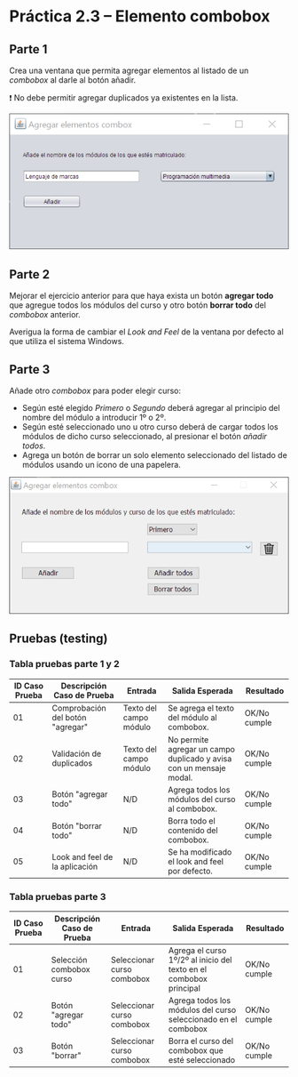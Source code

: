 # Práctica 2.3 – Elemento combobox

## Parte 1

Crea una ventana que permita agregar elementos al listado de un *combobox* al darle al botón añadir.

❗ No debe permitir agregar duplicados ya existentes en la lista.

![](media/9d5dec85d5a68aeb8e5ba53d5fd897f7.png)


## Parte 2

Mejorar el ejercicio anterior para que haya exista un botón **agregar todo** que agregue todos los módulos del curso y otro botón **borrar todo** del *combobox* anterior. 

Averigua la forma de cambiar el *Look and Feel* de la ventana por defecto al que utiliza el sistema Windows.


## Parte 3

Añade otro *combobox* para poder elegir curso:
- Según esté elegido *Primero* o *Segundo* deberá agregar al principio del nombre del módulo a introducir 1º o 2º.
- Según esté seleccionado uno u otro curso deberá de cargar todos los módulos de dicho curso seleccionado, al presionar el botón *añadir todos*.
- Agrega un botón de borrar un solo elemento seleccionado del listado de módulos usando un icono de una papelera.

![](media/9d5dec85d5a68aeb8e5ba53d5234234.png)


## Pruebas (testing) 

### Tabla pruebas parte 1 y 2

| ID Caso Prueba | Descripción Caso de Prueba         | Entrada                   | Salida Esperada                                                     | Resultado   |
|----------------|-----------------------------------|---------------------------|---------------------------------------------------------------------|-------------|
| 01             | Comprobación del botón "agregar"   | Texto del campo módulo    | Se agrega el texto del módulo al combobox.                           | OK/No cumple|
| 02             | Validación de duplicados           | Texto del campo módulo    | No permite agregar un campo duplicado y avisa con un mensaje modal.  | OK/No cumple|
| 03             | Botón "agregar todo"               | N/D                       | Agrega todos los módulos del curso al combobox.                       | OK/No cumple|
| 04             | Botón "borrar todo"                | N/D                       | Borra todo el contenido del combobox.                                 | OK/No cumple|
| 05             | Look and feel de la aplicación     | N/D                       | Se ha modificado el look and feel por defecto.                        | OK/No cumple|


### Tabla pruebas parte 3

| ID Caso Prueba | Descripción Caso de Prueba      | Entrada                  | Salida Esperada                                          | Resultado   |
|----------------|--------------------------------|--------------------------|----------------------------------------------------------|-------------|
| 01             | Selección combobox curso        | Seleccionar curso combobox| Agrega el curso 1º/2º al inicio del texto en el combobox principal | OK/No cumple|
| 02             | Botón "agregar todo"            | Seleccionar curso combobox| Agrega todos los módulos del curso seleccionado en el combobox | OK/No cumple|
| 03             | Botón "borrar"                  | Seleccionar curso combobox| Borra el curso del combobox que esté seleccionado         | OK/No cumple|
 
